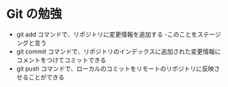 # <a name="header-1-1df9384bbfb1765c23e0435622d533d8"></a> Git の勉強
- git add コマンドで、リポジトリに変更情報を追加する
-このことをステージングと言う
- git commit コマンドで、リポジトリのインデックスに追加された変更情報にコメントをつけてコミットできる
- git push コマンドで、ローカルのコミットをリモートのリポジトリに反映させることができる

